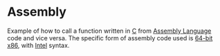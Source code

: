 # Assembly
Example of how to call a function written in [C][C] from [Assembly Language][asm] code and vice versa.
The specific form of assembly code used is [64-bit x86][x86_64], with [Intel][intel] syntax.


[C]: https://en.wikipedia.org/wiki/C_(programming_language)
[asm]: https://en.wikipedia.org/wiki/Assembly_language
[x86_64]: https://en.wikipedia.org/wiki/X86-64
[intel]: https://en.wikipedia.org/wiki/X86_assembly_language#Syntax
